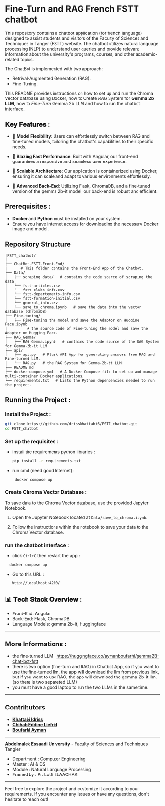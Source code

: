 # Fine-Turn and RAG French FSTT chatbot

This repository contains a chatbot application (for french language) designed to assist students and visitors of the Faculty of Sciences and Techniques in Tanger (FSTT) website. The chatbot utilizes natural language processing (NLP) to understand user queries and provide relevant information about the university's programs, courses, and other academic-related topics.

The ChatBot is implemented with two approach: 
- Retrival-Augmented Generation (RAG).
- Fine-Tuning.

This README provides instructions on how to set up and run the Chroma Vector database using Docker, how to Create *RAG* System for **Gemma 2b LLM**, how to *Fine-Turn* Gemma 2b LLM and how to run the chatbot interface.

## 𝐊𝐞𝐲 𝐅𝐞𝐚𝐭𝐮𝐫𝐞𝐬 :

- 🔹 **Model Flexibility**: Users can effortlessly switch between RAG and fine-tuned models, tailoring the chatbot's capabilities to their specific needs.

- 🔹 **Blazing Fast Performance**: Built with Angular, our front-end guarantees a responsive and seamless user experience.

- 🔹 **Scalable Architecture**: Our application is containerized using Docker, ensuring it can scale and adapt to various environments effortlessly.

- 🔹 **Advanced Back-End**: Utilizing Flask, ChromaDB, and a fine-tuned version of the gemma 2b-it model, our back-end is robust and efficient.

## Prerequisites :

- **Docker** and **Python** must be installed on your system.
- Ensure you have internet access for downloading the necessary Docker image and model.

## Repository Structure

```
|FSTT_chatbot/
|
├── ChatBot-FSTT-Front-End/
|      # This folder contains the Front-End App of the Chatbot.
├── Data/
│   ├── scraping data/   # contains the code source of scraping the data 
│   └── fstt-articles.csv
│   └── fstt-clubs-info.csv
│   └── fstt-departements-info.csv
│   └── fstt-formation-initial.csv
│   └── general_info.csv
│   └── save_to_chroma.ipynb   # save the data into the vector database (ChromaDB)
├── Fine-tuning/
│   ├── Fine-tuning the model and save the Adaptor on Hugging Face.ipynb
|         # the source code of Fine-tuning the model and save the Adaptor on Hugging Face.
├── RAG_Gemma/
│   ├── RAG Gemma.ipynb   # contains the code source of the RAG System for Gemma-2b-it LLM
├── api/
│   ├── api.py   # Flask API App for generating answers fron RAG and Fine-turned LLM.
│   └── RAG.py   # the RAG System for Gemma-2b-it LLM
├── README.md
├── docker-compose.yml   # A Docker Compose file to set up and manage multi-container Docker applications.
└── requirements.txt   # Lists the Python dependencies needed to run the project.
```

## Running the Project :

### Install the Project :

   ```sh
   git clone https://github.com/drisskhattabi6/FSTT_chatbot.git
   cd FSTT_chatbot
   ```

### Set up the requisites :

- install the requirements python libraries :

  ```sh
  pip install -r requirements.txt
  ```

- run cmd (need good Internet):
  
  ```sh
   docker compose up
   ```

### Create Chroma Vector Database :

To save data to the Chroma Vector database, use the provided Jupyter Notebook.

1. Open the Jupyter Notebook located at `Data/save_to_chroma.ipynb`.

2. Follow the instructions within the notebook to save your data to the Chroma Vector database.

### run the chatbot interface :
- click `Ctrl+C` then restart the app :
  
 ```sh
   docker compose up
   ```
- Go to this URL : 

```sh
   http://localhost:4200/
   ```

## 📊 𝐓𝐞𝐜𝐡 𝐒𝐭𝐚𝐜𝐤 𝐎𝐯𝐞𝐫𝐯𝐢𝐞𝐰 :
- Front-End: Angular
- Back-End: Flask, ChromaDB
- Language Models: gemma 2b-it, Huggingface

---

## More Informations :

- the fine-turned LLM : https://huggingface.co/aymanboufarhi/gemma2B-chat-bot-fstt
- there is two option (fine-turn and RAG) in Chatbot App, so if you want to use the fine-turned llm, the app will download the llm from previous link, but if you want to use RAG, the app will download the gemma-2b-it llm. (so there is two separeted LLM)
- you must have a good laptop to run the two LLMs in the same time.

---

## Contributors

- **[Khattabi Idriss](https://github.com/drisskhattabi6)**
- **[Chihab Eddine Liefrid](https://github.com/novoSoftEng)**
- **[Boufarhi Ayman](https://github.com/aymanboufarhi)**

---

**Abdelmalek Essaadi University** - Faculty of Sciences and Techniques Tangier
   - Department : Computer Engineering
   - Master : AI & DS
   - Module : Natural Language Processing
   - Framed by : Pr. Lotfi ELAACHAK

---

Feel free to explore the project and customize it according to your requirements. If you encounter any issues or have any questions, don't hesitate to reach out!
